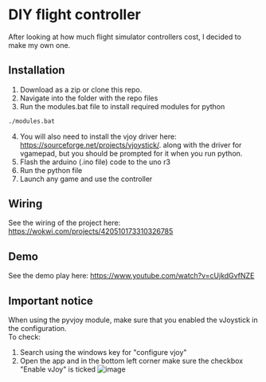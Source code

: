 # DIY flight controller
After looking at how much flight simulator controllers cost, I decided to make my own one.

## Installation
1. Download as a zip or clone this repo.
2. Navigate into the folder with the repo files
3. Run the modules.bat file to install required modules for python
```bash
./modules.bat
```
4. You will also need to install the vjoy driver here: https://sourceforge.net/projects/vjoystick/. along with the driver for vgamepad, but you should be prompted for it when you run python.
5. Flash the arduino (.ino file) code to the uno r3
6. Run the python file
7. Launch any game and use the controller

## Wiring
See the wiring of the project here: https://wokwi.com/projects/420510173310326785

## Demo
See the demo play here: https://www.youtube.com/watch?v=cUjkdGvfNZE

## Important notice
When using the pyvjoy module, make sure that you enabled the vJoystick in the configuration.  
To check:
1. Search using the windows key for "configure vjoy"
2. Open the app and in the bottom left corner make sure the checkbox "Enable vJoy" is ticked
![image](https://github.com/user-attachments/assets/438c2cbd-6096-42cb-857f-2cbd7da89a5b)
